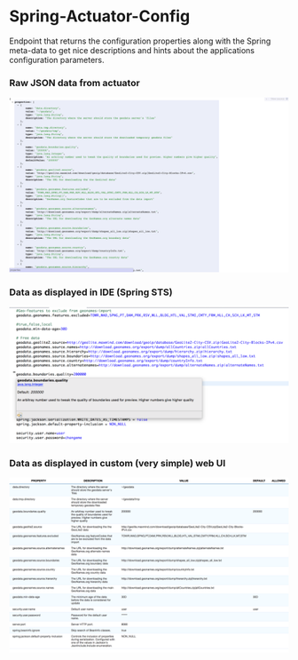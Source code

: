 Spring-Actuator-Config
======================

Endpoint that returns the configuration properties along with the Spring meta-data to get nice descriptions and hints about the applications configuration parameters.

### Raw JSON data from actuator
![Raw JSON data from actuator](spring-actuator-config/doc/actuator_json.png)

### Data as displayed in IDE (Spring STS)
![Raw JSON data from actuator](spring-actuator-config/doc/eclipse_sts.png)

### Data as displayed in custom (very simple) web UI
![Raw JSON data from actuator](spring-actuator-config/doc/web-ui.png)
